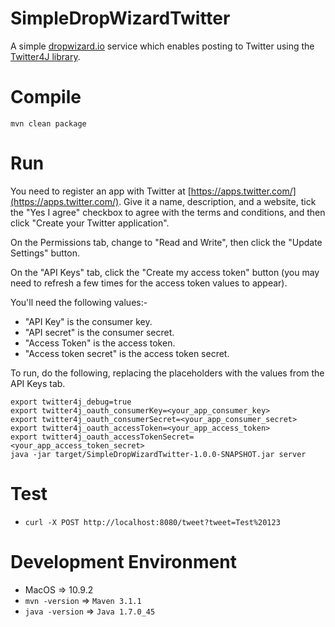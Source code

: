 SimpleDropWizardTwitter
=======================

A simple [dropwizard.io](http://dropwizard.io) service which enables posting to Twitter using the [Twitter4J library](https://github.com/yusuke/twitter4j).

Compile
=======
  `mvn clean package`

Run
===
  You need to register an app with Twitter at [https://apps.twitter.com/](https://apps.twitter.com/). Give it a name,
  description, and a website, tick the "Yes I agree" checkbox to agree with the terms and conditions, and then click
  "Create your Twitter application".

  On the Permissions tab, change to "Read and Write", then click the "Update Settings" button.

  On the "API Keys" tab, click the "Create my access token" button (you may need to refresh a few times for the access
  token values to appear).

  You'll need the following values:-
  * "API Key" is the consumer key.
  * "API secret" is the consumer secret.
  * "Access Token" is the access token.
  * "Access token secret" is the access token secret.

  To run, do the following, replacing the placeholders with the values from the API Keys tab.
  ```
  export twitter4j_debug=true
  export twitter4j_oauth_consumerKey=<your_app_consumer_key>
  export twitter4j_oauth_consumerSecret=<your_app_consumer_secret>
  export twitter4j_oauth_accessToken=<your_app_access_token>
  export twitter4j_oauth_accessTokenSecret=<your_app_access_token_secret>
  java -jar target/SimpleDropWizardTwitter-1.0.0-SNAPSHOT.jar server
  ```

Test
====
  * `curl -X POST http://localhost:8080/tweet?tweet=Test%20123`


Development Environment
=======================

  * MacOS => 10.9.2
  * `mvn -version` => `Maven 3.1.1`
  * `java -version` => `Java 1.7.0_45`